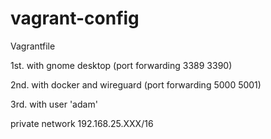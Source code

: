 # vagrant-config
Vagrantfile

1st. with gnome desktop (port forwarding 3389 3390)

2nd. with docker and wireguard (port forwarding 5000 5001)

3rd. with user 'adam'

private network 192.168.25.XXX/16
